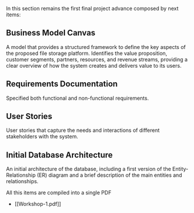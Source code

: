 In this section remains the first final project advance composed by next items:
## Business Model Canvas
A model that provides a structured framework to define the key aspects of the proposed file storage platform. Identifies the value proposition, customer segments, partners, resources, and revenue streams, providing a clear overview of how the system creates and delivers value to its users.

## Requirements Documentation
Specified both functional and non-functional requirements.

## User Stories
User stories that capture the needs and interactions of different stakeholders with the system.
## Initial Database Architecture
An initial architecture of the database, including a first version of the Entity-Relationship (ER) diagram and a brief description of the main entities and relationships.

All this items are compiled into a single PDF
- [[Workshop-1.pdf]]